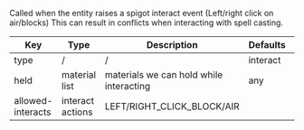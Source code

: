 Called when the entity raises a spigot interact event (Left/right click on air/blocks) This can result in conflicts when interacting with spell casting.

| Key | Type | Description | Defaults | Required | Variable |
|-|-|-|-|-|-|
| type | / | / | interact | / | / |
| held | material list | materials we can hold while interacting | any | no | no |
| allowed-interacts | interact actions | LEFT/RIGHT\_CLICK\_BLOCK/AIR | | yes | no |